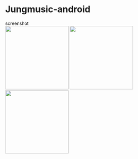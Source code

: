 # Jungmusic-android

screenshot
<br>
<img src='https://github.com/jungh0/Jungmusic-android/blob/master/resource/1.png' width='200px'/>
<img src='https://github.com/jungh0/Jungmusic-android/blob/master/resource/2.png' width='200px'/>
<img src='https://github.com/jungh0/Jungmusic-android/blob/master/resource/3.png' width='200px'/>
